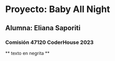 # Proyecto: Baby All Night

## Alumna: Eliana Saporiti

### Comisión 47120 CoderHouse 2023

** texto en negrita **

